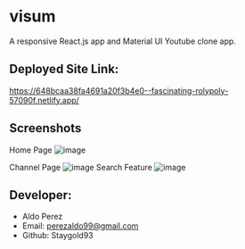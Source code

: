 # visum
A responsive React.js app and Material UI Youtube clone app. 





## Deployed Site Link:
https://648bcaa38fa4691a20f3b4e0--fascinating-rolypoly-57090f.netlify.app/



## Screenshots
Home Page
![image](https://github.com/Staygold93/visum/assets/112224915/bc8b0318-91df-41b6-9465-1b7b6aade639)

Channel Page
![image](https://github.com/Staygold93/visum/assets/112224915/1655591f-3059-4e3a-81c4-200318208630)
Search Feature
![image](https://github.com/Staygold93/visum/assets/112224915/95a9f37d-3888-485c-bc12-0b18e4f6664a)


## Developer: 
* Aldo Perez
* Email: perezaldo99@gmail.com
* Github: Staygold93
